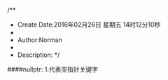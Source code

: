 /**
* Create Date:2016年02月26日 星期五 14时12分10秒
* 
* Author:Norman
* 
* Description: 
*/

####nullptr:
    1.代表空指针关键字

